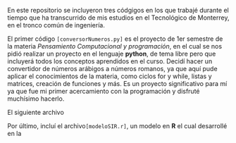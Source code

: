 En este repositorio se incluyeron tres códgigos en los que trabajé durante el tiempo que ha transcurrido de mis estudios en el Tecnológico de Monterrey, en el tronco común de ingeniería.

El primer código `[conversorNumeros.py]` es el proyecto de 1er semestre de la materia *Pensamiento Computacional y programación*, en el cual se nos pidió realizar un proyecto en el lenguaje **python**, de tema libre pero que incluyerá todos los conceptos aprendidos en el curso.
Decidí hacer un convertidor de números arábigos a números romanos, ya que aquí pude aplicar el conocimientos de la materia, como ciclos for y while, listas y matrices, creación de funciones y más. 
Es un proyecto significativo para mí ya que fue mi primer acercamiento con la programación y disfruté muchísimo hacerlo.

El siguiente archivo 



Por último, incluí el archivo`[modeloSIR.r]`, un modelo en **R** el cual desarrollé en la 
